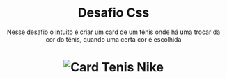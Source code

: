 <h1 align="center">Desafio Css</h1>
<p align="center">Nesse desafio o intuito é criar um card de um tênis onde há uma trocar da cor do tênis, quando uma certa cor é escolhida</p>

<h1 align="center">
  <img alt="Card Tenis Nike" title="Card Tenis Nike Epic React" src="./assets/banner.png" />
</h1>
